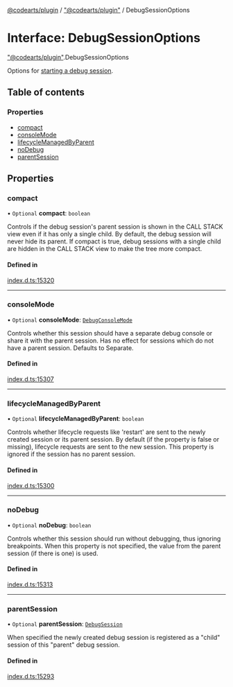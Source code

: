 [@codearts/plugin](../README.md) / ["@codearts/plugin"](../modules/_codearts_plugin_.md) / DebugSessionOptions

# Interface: DebugSessionOptions

["@codearts/plugin"](../modules/_codearts_plugin_.md).DebugSessionOptions

Options for [starting a debug session](../modules/codearts_plugin_.debug.md#startdebugging).

## Table of contents

### Properties

- [compact](codearts_plugin_.DebugSessionOptions.md#compact)
- [consoleMode](codearts_plugin_.DebugSessionOptions.md#consolemode)
- [lifecycleManagedByParent](codearts_plugin_.DebugSessionOptions.md#lifecyclemanagedbyparent)
- [noDebug](codearts_plugin_.DebugSessionOptions.md#nodebug)
- [parentSession](codearts_plugin_.DebugSessionOptions.md#parentsession)

## Properties

### compact

• `Optional` **compact**: `boolean`

Controls if the debug session's parent session is shown in the CALL STACK view even if it has only a single child.
By default, the debug session will never hide its parent.
If compact is true, debug sessions with a single child are hidden in the CALL STACK view to make the tree more compact.

#### Defined in

[index.d.ts:15320](https://github.com/huaweicloud/cloudide-plugin-api/blob/03b481c/index.d.ts#L15320)

___

### consoleMode

• `Optional` **consoleMode**: [`DebugConsoleMode`](../enums/codearts_plugin_.DebugConsoleMode.md)

Controls whether this session should have a separate debug console or share it
with the parent session. Has no effect for sessions which do not have a parent session.
Defaults to Separate.

#### Defined in

[index.d.ts:15307](https://github.com/huaweicloud/cloudide-plugin-api/blob/03b481c/index.d.ts#L15307)

___

### lifecycleManagedByParent

• `Optional` **lifecycleManagedByParent**: `boolean`

Controls whether lifecycle requests like 'restart' are sent to the newly created session or its parent session.
By default (if the property is false or missing), lifecycle requests are sent to the new session.
This property is ignored if the session has no parent session.

#### Defined in

[index.d.ts:15300](https://github.com/huaweicloud/cloudide-plugin-api/blob/03b481c/index.d.ts#L15300)

___

### noDebug

• `Optional` **noDebug**: `boolean`

Controls whether this session should run without debugging, thus ignoring breakpoints.
When this property is not specified, the value from the parent session (if there is one) is used.

#### Defined in

[index.d.ts:15313](https://github.com/huaweicloud/cloudide-plugin-api/blob/03b481c/index.d.ts#L15313)

___

### parentSession

• `Optional` **parentSession**: [`DebugSession`](codearts_plugin_.DebugSession.md)

When specified the newly created debug session is registered as a "child" session of this
"parent" debug session.

#### Defined in

[index.d.ts:15293](https://github.com/huaweicloud/cloudide-plugin-api/blob/03b481c/index.d.ts#L15293)
